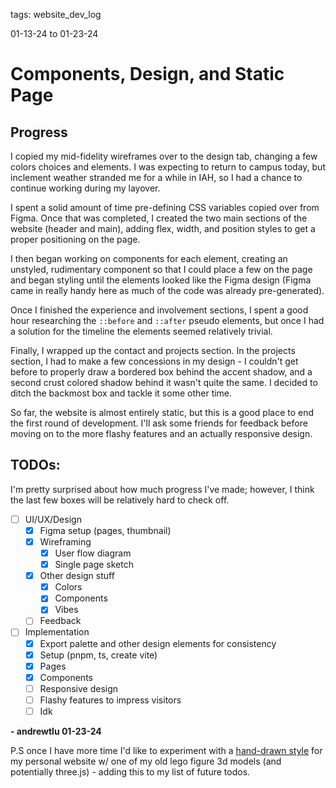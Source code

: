 tags: website_dev_log

01-13-24 to 01-23-24

# Components, Design, and Static Page

## Progress

I copied my mid-fidelity wireframes over to the design tab, changing a few colors choices and elements. I was expecting to return to campus today, but inclement weather stranded me for a while in IAH, so I had a chance to continue working during my layover.

I spent a solid amount of time pre-defining CSS variables copied over from Figma. Once that was completed, I created the two main sections of the website (header and main), adding flex, width, and position styles to get a proper positioning on the page.

I then began working on components for each element, creating an unstyled, rudimentary component so that I could place a few on the page and began styling until the elements looked like the Figma design (Figma came in really handy here as much of the code was already pre-generated).

Once I finished the experience and involvement sections, I spent a good hour researching the `::before` and `::after` pseudo elements, but once I had a solution for the timeline the elements seemed relatively trivial.

Finally, I wrapped up the contact and projects section. In the projects section, I had to make a few concessions in my design - I couldn't get before to properly draw a bordered box behind the accent shadow, and a second crust colored shadow behind it wasn't quite the same. I decided to ditch the backmost box and tackle it some other time.

So far, the website is almost entirely static, but this is a good place to end the first round of development. I'll ask some friends for feedback before moving on to the more flashy features and an actually responsive design.

## TODOs:

I'm pretty surprised about how much progress I've made; however, I think the last few boxes will be relatively hard to check off.

- [ ] UI/UX/Design
  - [x] Figma setup (pages, thumbnail)
  - [x] Wireframing
    - [x] User flow diagram
    - [x] Single page sketch
  - [x] Other design stuff
    - [x] Colors
    - [x] Components
    - [x] Vibes
  - [ ] Feedback
- [ ] Implementation
  - [x] Export palette and other design elements for consistency
  - [x] Setup (pnpm, ts, create vite)
  - [x] Pages
  - [x] Components
  - [ ] Responsive design
  - [ ] Flashy features to impress visitors
  - [ ] Idk

**\- andrewtlu 01-23-24**

P.S once I have more time I'd like to experiment with a [hand-drawn style](https://www.youtube.com/watch?v=HJleHPVpBJw) for my personal website w/ one of my old lego figure 3d models (and potentially three.js) - adding this to my list of future todos.
